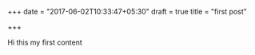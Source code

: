 +++
date = "2017-06-02T10:33:47+05:30"
draft = true
title = "first post"

+++



Hi this my first content